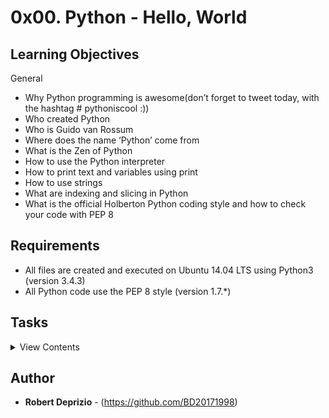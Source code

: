 # 0x00. Python - Hello, World

## Learning Objectives

General

- Why Python programming is awesome(don’t forget to tweet today, with the hashtag # pythoniscool :))
- Who created Python
- Who is Guido van Rossum
- Where does the name ‘Python’ come from
- What is the Zen of Python
- How to use the Python interpreter
- How to print text and variables using print
- How to use strings
- What are indexing and slicing in Python
- What is the official Holberton Python coding style and how to check your code with PEP 8

## Requirements

- All files are created and executed on Ubuntu 14.04 LTS using Python3 (version 3.4.3)
- All Python code use the PEP 8 style (version 1.7.\*)

## Tasks

<details>
<summary>View Contents</summary>

### [0. Run Python file](./0-run)

- Write a Shell script that runs a Python script.
- The Python file name will be saved in the environment variable \$PYFILE

```
guillaume@ubuntu:~/py/0x00$ cat main.py
```

```python
#!/usr/bin/python3
print("Holberton School")
```

```
guillaume@ubuntu:~/py/0x00$ export PYFILE=main.py
guillaume@ubuntu:~/py/0x00$ ./0-run
Holberton School
```

### [1. Run inline](./1-run_inline)

- Write a Shell script that runs Python code.
- The Python code will be saved in the environment variable \$PYCODE

```
guillaume@ubuntu:~/py/0x00$ export PYCODE='print("Holberton School: {}".format(88+10))'
guillaume@ubuntu:~/py/0x00$ ./1-run_inline
Holberton School: 98
```

### [2. Hello, print](./2-print.py)

- Write a Python script that prints exactly "Programming is like building a multilingual puzzle, followed by a new line.
  - Use the function print

```
guillaume@ubuntu:~/py/0x00$ ./2-print.py
"Programming is like building a multilingual puzzle
```

### [3. Print integer](./3-print_number.py)

- Complete this source code in order to print the integer stored in the variable number, followed by Battery street, followed by a new line.
  - You can find the source code here
  - The output of the script should be:
    - the number, followed by Battery street,
    - followed by a new line
  - You are not allowed to cast the variable number into a string
  - Your code must be 3 lines long
  - You have to use the new print numbers tips (with .format(...))

```
guillaume@ubuntu:~/py/0x00$ ./3-print_number.py
98 Battery street
```

### [4. Print float](./4-print_float.py)

- Complete the source code in order to print the float stored in the variable number with a precision of 2 digits.
  - You can find the source code here
  - The output of the program should be:
    - Float:, followed by the float with only 2 digits
    - followed by a new line
  - You are not allowed to cast number to string
  - You have to use the new print formatting tips (with .format(...))

```
guillaume@ubuntu:~/py/0x00$ ./4-print_float.py
Float: 3.14
```

### [5. Print string](./5-print_string.py)

- Complete this source code in order to print 3 times a string stored in the variable str, followed by its first 9 characters.
  - You can find the source code here
  - The output of the program should be:
    - 3 times the value of str
    - followed by a new line
    - followed by the 9 first characters of str
    - followed by a new line
  - You are not allowed to use any loops or conditional statement
  - Your program should be maximum 5 lines long

```
guillaume@ubuntu:~/py/0x00$ ./5-print_string.py
Holberton SchoolHolberton SchoolHolberton School
Holberton
```

### [6. Play with strings](./6-concat.py)

- Complete this source code to print Welcome to Holberton School!
  - You can find the source code here
  - You are not allowed to use any loops or conditional statements.
  - You have to use the variables str1 and str2 in your new line of code
  - Your program should be exactly 5 lines long

```
guillaume@ubuntu:~/py/0x00$ ./6-concat.py
Welcome to Holberton School!
guillaume@ubuntu:~/py/0x00$ wc -l 6-concat.py
5 6-concat.py
```

### [7. Copy - Cut - Paste](./7-edges.py)

- Complete this source code
  - You can find the source code here
  - You are not allowed to use any loops or conditional statements
  - Your program should be exactly 8 lines long
  - word_first_3 should contain the first 3 letters of the variable word
  - word_last_2 should contain the last 2 letters of the variable word
  - middle_word should contain the value of the variable word without the first and last letters

```
guillaume@ubuntu:~/py/0x00$ ./7-edges.py
First 3 letters: Hol
Last 2 letters: on
Middle word: olberto
guillaume@ubuntu:~/py/0x00$ wc -l 7-edges.py
8 7-edges.py
```

### [8. Create a new sentence](./8-concat_edges.py)

- Complete this source code to print object - oriented programming with Python, followed by a new line.
  - You can find the source code here
  - You are not allowed to use any loops or conditional statements
  - Your program should be exactly 5 lines long
  - You are not allowed to create new variables
  - You are not allowed to use string literals

```
guillaume@ubuntu:~/py/0x00$ ./8-concat_edges.py
object-oriented programming with Python
guillaume@ubuntu:~/py/0x00$ wc -l 8-concat_edges.py
5 8-concat_edges.py
```

### [9. Easter Egg](./9-easter_egg.py)

- Write a Python script that prints “The Zen of Python”, by TimPeters, followed by a new line.
  - Your script should be maximum 98 characters long (please check with wc -m 9-easter_egg.py)

```
guillaume@ubuntu:~/py/0x00$ ./9-easter_egg.py
The Zen of Python, by Tim Peters

Beautiful is better than ugly.
Explicit is better than implicit.
Simple is better than complex.
Complex is better than complicated.
Flat is better than nested.
Sparse is better than dense.
Readability counts.
Special cases aren't special enough to break the rules.
Although practicality beats purity.
Errors should never pass silently.
Unless explicitly silenced.
In the face of ambiguity, refuse the temptation to guess.
There should be one-- and preferably only one --obvious way to do it.
Although that way may not be obvious at first unless you're Dutch.
Now is better than never.
Although never is often better than *right* now.
If the implementation is hard to explain, it's a bad idea.
If the implementation is easy to explain, it may be a good idea.
Namespaces are one honking great idea -- let's do more of those!
```

### [10. Linked list cycle](./10-check_cycle.c)

- Technical interview preparation:
  - You are not allowed to google anything
  - Whiteboard first
  - This task and all future technical interview prep tasks will include checks for the efficiency of your solution, i.e. is your solution’s runtime fast enough, does your solution require extra memory usage / mallocs, etc.
- Write a function in C that checks if a singly linked list has a cycle in it.
  - Prototype: `int check_cycle(listint_t *list)`;
  - Return: 0 if there is no cycle, 1 if there is a cycle
- Requirements:
  - Only these functions are allowed: write, printf, putchar, puts, malloc, free

```
carrie@ubuntu:~/0x00$ cat lists.h
```

```c
#ifndef LISTS_H
#define LISTS_H

#include <stdlib.h>

/**
 * struct listint_s - singly linked list
 * @n: integer
 * @next: points to the next node
 *
 * Description: singly linked list node structure
 * for Holberton project
 */
typedef struct listint_s
{
    int n;
    struct listint_s *next;
} listint_t;

size_t print_listint(const listint_t *h);
listint_t *add_nodeint(listint_t **head, const int n);
void free_listint(listint_t *head);
int check_cycle(listint_t *list);

#endif /* LISTS_H */
```

```
carrie@ubuntu:~/0x00$ cat 10-linked_lists.c
```

```c
#include <stdio.h>
#include <stdlib.h>
#include "lists.h"

/**
 * print_listint - prints all elements of a listint_t list
 * @h: pointer to head of list
 * Return: number of nodes
 */
size_t print_listint(const listint_t *h)
{
    const listint_t *current;
    unsigned int n; /* number of nodes */

    current = h;
    n = 0;
    while (current != NULL)
    {
        printf("%i\n", current->n);
        current = current->next;
        n++;
    }

    return (n);
}

/**
 * add_nodeint - adds a new node at the beginning of a listint_t list
 * @head: pointer to a pointer of the start of the list
 * @n: integer to be included in node
 * Return: address of the new element or NULL if it fails
 */
listint_t *add_nodeint(listint_t **head, const int n)
{
    listint_t *new;

    new = malloc(sizeof(listint_t));
    if (new == NULL)
        return (NULL);

    new->n = n;
    new->next = *head;
    *head = new;

    return (new);
}

/**
 * free_listint - frees a listint_t list
 * @head: pointer to list to be freed
 * Return: void
 */
void free_listint(listint_t *head)
{
    listint_t *current;

    while (head != NULL)
    {
        current = head;
        head = head->next;
        free(current);
    }
}
```

```
carrie@ubuntu:~/0x00$ cat 10-main.c
```

```c
#include <stdlib.h>
#include <string.h>
#include <stdio.h>
#include "lists.h"

/**
 * main - check the code for Holberton School students.
 *
 * Return: Always 0.
 */
int main(void)
{
    listint_t *head;
    listint_t *current;
    listint_t *temp;
    int i;

    head = NULL;
    add_nodeint(&head, 0);
    add_nodeint(&head, 1);
    add_nodeint(&head, 2);
    add_nodeint(&head, 3);
    add_nodeint(&head, 4);
    add_nodeint(&head, 98);
    add_nodeint(&head, 402);
    add_nodeint(&head, 1024);
    print_listint(head);

    if (check_cycle(head) == 0)
        printf("Linked list has no cycle\n");
    else if (check_cycle(head) == 1)
        printf("Linked list has a cycle\n");

    current = head;
    for (i = 0; i < 4; i++)
        current = current->next;
    temp = current->next;
    current->next = head;

    if (check_cycle(head) == 0)
        printf("Linked list has no cycle\n");
    else if (check_cycle(head) == 1)
        printf("Linked list has a cycle\n");

    current = head;
    for (i = 0; i < 4; i++)
        current = current->next;
    current->next = temp;

    free_listint(head);

    return (0);
}
```

```
carrie@ubuntu:~/0x00$ gcc -Wall -Werror -Wextra -pedantic 10-main.c 10-check_cycle.c 10-linked_lists.c -o cycle
carrie@ubuntu:~/0x00$$ ./cycle
1024
402
98
4
3
2
1
0
Linked list has no cycle
Linked list has a cycle
```

</details>

## Author

- **Robert Deprizio** - (https://github.com/BD20171998)
